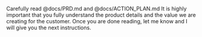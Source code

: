 Carefully read @docs/PRD.md and @docs/ACTION_PLAN.md It is highly important that you fully understand the product details and the value we are creating for the customer. Once you are done reading, let me know and I will give you the next instructions.
